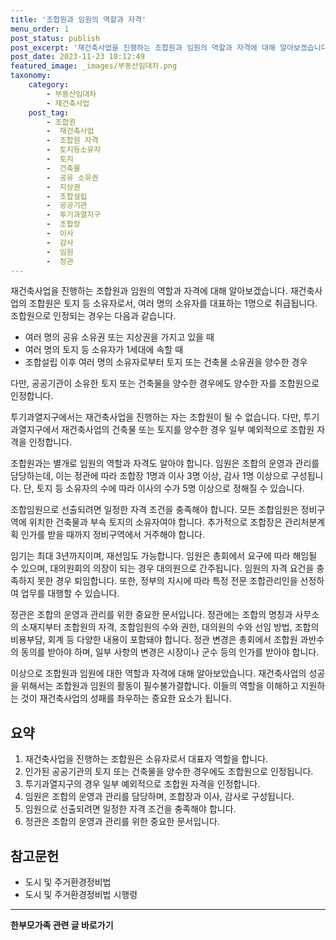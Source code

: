 ```yaml
---
title: '조합원과 임원의 역할과 자격'
menu_order: 1
post_status: publish
post_excerpt: '재건축사업을 진행하는 조합원과 임원의 역할과 자격에 대해 알아보겠습니다. 재건축사업의 조합원은 토지 등 소유자로서, 여러 명의 소유자를 대표하는 1명으로 취급됩니다. 조합원으로 인정되는 경우는 다음과 같습니다.'
post_date: 2023-11-23 18:12:49
featured_image: _images/부동산임대차.png
taxonomy:
    category:
        - 부동산임대차
        - 재건축사업
    post_tag:
        - 조합원
        -  재건축사업
        -  조합원 자격
        -  토지등소유자
        -  토지
        -  건축물
        -  공유 소유권
        -  지상권
        -  조합설립
        -  공공기관
        -  투기과열지구
        -  조합장
        -  이사
        -  감사
        -  임원
        -  정관
---
```



재건축사업을 진행하는 조합원과 임원의 역할과 자격에 대해 알아보겠습니다. 재건축사업의 조합원은 토지 등 소유자로서, 여러 명의 소유자를 대표하는 1명으로 취급됩니다. 조합원으로 인정되는 경우는 다음과 같습니다.

- 여러 명의 공유 소유권 또는 지상권을 가지고 있을 때
- 여러 명의 토지 등 소유자가 1세대에 속할 때
- 조합설립 이후 여러 명의 소유자로부터 토지 또는 건축물 소유권을 양수한 경우

다만, 공공기관이 소유한 토지 또는 건축물을 양수한 경우에도 양수한 자를 조합원으로 인정합니다. 

투기과열지구에서는 재건축사업을 진행하는 자는 조합원이 될 수 없습니다. 다만, 투기과열지구에서 재건축사업의 건축물 또는 토지를 양수한 경우 일부 예외적으로 조합원 자격을 인정합니다.

조합원과는 별개로 임원의 역할과 자격도 알아야 합니다. 임원은 조합의 운영과 관리를 담당하는데, 이는 정관에 따라 조합장 1명과 이사 3명 이상, 감사 1명 이상으로 구성됩니다. 단, 토지 등 소유자의 수에 따라 이사의 수가 5명 이상으로 정해질 수 있습니다.

조합임원으로 선출되려면 일정한 자격 조건을 충족해야 합니다. 모든 조합임원은 정비구역에 위치한 건축물과 부속 토지의 소유자여야 합니다. 추가적으로 조합장은 관리처분계획 인가를 받을 때까지 정비구역에서 거주해야 합니다.

임기는 최대 3년까지이며, 재선임도 가능합니다. 임원은 총회에서 요구에 따라 해임될 수 있으며, 대의원회의 의장이 되는 경우 대의원으로 간주됩니다. 임원의 자격 요건을 충족하지 못한 경우 퇴임합니다. 또한, 정부의 지시에 따라 특정 전문 조합관리인을 선정하여 업무를 대행할 수 있습니다.

정관은 조합의 운영과 관리를 위한 중요한 문서입니다. 정관에는 조합의 명칭과 사무소의 소재지부터 조합원의 자격, 조합임원의 수와 권한, 대의원의 수와 선임 방법, 조합의 비용부담, 회계 등 다양한 내용이 포함돼야 합니다. 정관 변경은 총회에서 조합원 과반수의 동의를 받아야 하며, 일부 사항의 변경은 시장이나 군수 등의 인가를 받아야 합니다.

이상으로 조합원과 임원에 대한 역할과 자격에 대해 알아보았습니다. 재건축사업의 성공을 위해서는 조합원과 임원의 활동이 필수불가결합니다. 이들의 역할을 이해하고 지원하는 것이 재건축사업의 성패를 좌우하는 중요한 요소가 됩니다.

## 요약

1. 재건축사업을 진행하는 조합원은 소유자로서 대표자 역할을 합니다.
2. 인가된 공공기관의 토지 또는 건축물을 양수한 경우에도 조합원으로 인정됩니다.
3. 투기과열지구의 경우 일부 예외적으로 조합원 자격을 인정합니다.
4. 임원은 조합의 운영과 관리를 담당하며, 조합장과 이사, 감사로 구성됩니다.
5. 임원으로 선출되려면 일정한 자격 조건을 충족해야 합니다.
6. 정관은 조합의 운영과 관리를 위한 중요한 문서입니다.

## 참고문헌

- 도시 및 주거환경정비법
- 도시 및 주거환경정비법 시행령
<!-- wp:separator -->
<hr class="wp-block-separator has-alpha-channel-opacity"/>
<!-- /wp:separator -->

<!-- wp:group {"backgroundColor":"base","layout":{"type":"constrained"}} -->
<div class="wp-block-group has-base-background-color has-background"><!-- wp:paragraph {"align":"center","fontSize":"medium"} -->
<p class="has-text-align-center has-large-font-size"><strong>한부모가족 관련 글 바로가기</strong></p>
<!-- /wp:paragraph -->


<!-- wp:latest-posts
{"categories":[{"id":23338,"count":19,"description":"","link":"https://uknowlaw.com/category/%ed%95%9c%eb%b6%80%eb%aa%a8%ea%b0%80%ec%a1%b1/","name":"한부모가족","slug":"한부모가족","taxonomy":"category","parent":0,"meta":[],"_links":{"self":[{"href":"https://uknowlaw.com/wp-json/wp/v2/categories/23338"}],"collection":[{"href":"https://uknowlaw.com/wp-json/wp/v2/categories"}],"about":[{"href":"https://uknowlaw.com/wp-json/wp/v2/taxonomies/category"}],"wp:post_type":[{"href":"https://uknowlaw.com/wp-json/wp/v2/posts?categories=23338"}],"curies":[{"name":"wp","href":"https://api.w.org/{rel}","templated":true}]}}],"postsToShow":100,"excerptLength":28,"postLayout":"grid","columns":2,"featuredImageAlign":"left","featuredImageSizeSlug":"large","fontSize":"small"} /--></div>
<!-- /wp:group -->